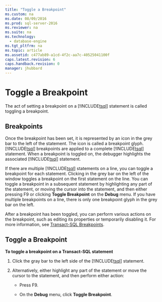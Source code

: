```yaml
---
title: "Toggle a Breakpoint"
ms.custom: na
ms.date: 08/09/2016
ms.prod: sql-server-2016
ms.reviewer: na
ms.suite: na
ms.technology: 
  - database-engine
ms.tgt_pltfrm: na
ms.topic: article
ms.assetid: c477ab89-a1cd-4f2c-aa7c-40525041100f
caps.latest.revision: 6
caps.handback.revision: 0
manager: jhubbard
---
```

# Toggle a Breakpoint
The act of setting a breakpoint on a [!INCLUDE[tsql](../../Topics/TopicNameContainA/tokens/tsql_md.md)] statement is called toggling a breakpoint.  
  
## Breakpoints  
 Once the breakpoint has been set, it is represented by an icon in the grey bar to the left of the statement. The icon is called a breakpoint glyph. [!INCLUDE[tsql](../../Topics/TopicNameContainA/tokens/tsql_md.md)] breakpoints are applied to a complete [!INCLUDE[tsql](../../Topics/TopicNameContainA/tokens/tsql_md.md)] statement. When a breakpoint is toggled on, the debugger highlights the associated [!INCLUDE[tsql](../../Topics/TopicNameContainA/tokens/tsql_md.md)] statement.  
  
 If there are multiple [!INCLUDE[tsql](../../Topics/TopicNameContainA/tokens/tsql_md.md)] statements on a line, you can toggle a breakpoint for each statement. Clicking in the grey bar on the left of the window toggles a breakpoint on the first statement on the line. You can toggle a breakpoint in a subsequent statement by highlighting any part of the statement, or moving the cursor into the statement, and then either pressing F9 or clicking **Toggle Breakpoint** on the **Debug** menu. If you have multiple breakpoints on a line, there is only one breakpoint glyph in the grey bar on the left.  
  
 After a breakpoint has been toggled, you can perform various actions on the breakpoint, such as editing its properties or temporarily disabling it. For more information, see [Transact-SQL Breakpoints](../../Topics/TopicNameNotContainA/Transact-SQL-Breakpoints.md).  
  
## Toggle a Breakpoint  
 **To toggle a breakpoint on a Transact-SQL statement**  
  
1.  Click the gray bar to the left side of the [!INCLUDE[tsql](../../Topics/TopicNameContainA/tokens/tsql_md.md)] statement.  
  
2.  Alternatively, either highlight any part of the statement or move the cursor to the statement, and then perform either action:  
  
    -   Press F9.  
  
    -   On the **Debug** menu, click **Toggle Breakpoint**.